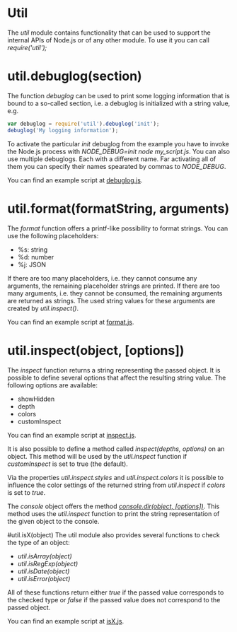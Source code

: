# Util
The _util_ module contains functionality that can be used to support the internal APIs of Node.js or of any other module. To use it you can call _require('util');_

# util.debuglog(section)
The function _debuglog_ can be used to print some logging information that is bound to a so-called section, i.e. a debuglog is initialized with a string value, e.g.
```javascript
var debuglog = require('util').debuglog('init');
debuglog('My logging information');
```

To activate the particular _init_ debuglog from the example you have to invoke the Node.js process with _NODE_DEBUG=init node my_script.js_.
You can also use multiple debuglogs. Each with a different name. Far activating all of them you can specify their names spearated by commas to _NODE_DEBUG_.

You can find an example script at [debuglog.js](debuglog.js).

# util.format(formatString, arguments)
The _format_ function offers a printf-like possibility to format strings.
You can use the following placeholders:
* %s: string
* %d: number
* %j: JSON

If there are too many placeholders, i.e. they cannot consume any arguments, the remaining placeholder strings are printed.
If there are too many arguments, i.e. they cannot be consumed, the remaining arguments are returned as strings. The used string values for these arguments are created by _util.inspect()_.

You can find an example script at [format.js](format.js).

# util.inspect(object, [options])
The _inspect_ function returns a string representing the passed object. It is possible to define several options that affect the resulting string value.
The following options are available:
* showHidden
* depth
* colors
* customInspect

You can find an example script at [inspect.js](inspect.js).

It is also possible to define a method called _inspect(depths, options)_ on an object. This method will be used by the _util.inspect_ function if _customInspect_ is set to true (the default).

Via the properties _util.inspect.styles_ and _util.inspect.colors_ it is possible to influence the color settings of the returned string from _util.inspect_ if _colors_ is set to _true_.

The _console_ object offers the method [_console.dir(object, [options])_](https://nodejs.org/api/console.html#console_console_dir_obj_options). This method uses the _util.inspect_ function to print the string representation of the given object to the console.

#util.isX(object)
The util module also provides several functions to check the type of an object:
* _util.isArray(object)_
* _util.isRegExp(object)_
* _util.isDate(object)_
* _util.isError(object)_

All of these functions return either _true_ if the passed value corresponds to the checked type or _false_ if the passed value does not correspond to the passed object.

You can find an example script at [isX.js](isX.js).
